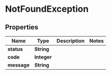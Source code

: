 

# NotFoundException

## Properties

Name | Type | Description | Notes
------------ | ------------- | ------------- | -------------
**status** | **String** |  | 
**code** | **Integer** |  | 
**message** | **String** |  | 



